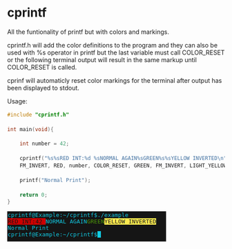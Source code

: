 # cprintf
All the funtionality of printf but with colors and markings. 

cprintf.h will add the color definitions to the program and they can also be used with %s operator in printf but the last variable must call COLOR_RESET or the following terminal output will result in the same markup until COLOR_RESET is called.

cprinf will automaticly reset color markings for the terminal after output has been displayed to stdout.

Usage:

```c
#include "cprintf.h"

int main(void){
	
	int number = 42;
	
	cprintf("%s%sRED INT:%d %sNORMAL AGAIN%sGREEN%s%sYELLOW INVERTED\n", 
	FM_INVERT, RED, number, COLOR_RESET, GREEN, FM_INVERT, LIGHT_YELLOW);
	
	printf("Normal Print");
	
	return 0;
}

```

![Example](https://github.com/turtles4all/cprintf/blob/master/cprintf-example.png)
